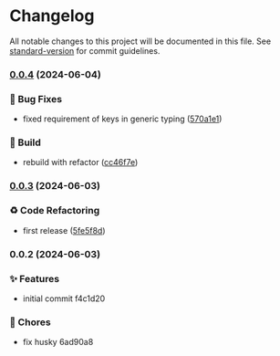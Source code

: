 # Changelog

All notable changes to this project will be documented in this file. See [standard-version](https://github.com/conventional-changelog/standard-version) for commit guidelines.

### [0.0.4](https://github.com/Bankole2000/typed-response-formatter/compare/v0.0.3...v0.0.4) (2024-06-04)


### 🐛 Bug Fixes

* fixed requirement of keys in generic typing ([570a1e1](https://github.com/Bankole2000/typed-response-formatter/commits/570a1e1aed2ab6401b52e3e4de99a205f292b9a1))


### 🚧 Build

* rebuild with refactor ([cc46f7e](https://github.com/Bankole2000/typed-response-formatter/commits/cc46f7ea682dfa7c695eb06f2d826faa5e174605))

### [0.0.3](https://github.com/Bankole2000/typed-response-formatter/compare/v0.0.2...v0.0.3) (2024-06-03)


### ♻️ Code Refactoring

* first release ([5fe5f8d](https://github.com/Bankole2000/typed-response-formatter/commits/5fe5f8d1a441e549e7b88eb08269fdeeb7c4f792))

### 0.0.2 (2024-06-03)


### ✨ Features

* initial commit f4c1d20


### 🚚 Chores

* fix husky 6ad90a8
